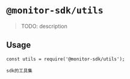 # `@monitor-sdk/utils`

> TODO: description

## Usage

```
const utils = require('@monitor-sdk/utils');

sdk的工具集
```
